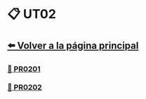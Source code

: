 # 📋 UT02

## [⬅️ Volver a la página principal](../index.md)

### [📄 PR0201](pr0201/pr0201.md)

### [📄 PR0202](pr0202/pr0202.md)
